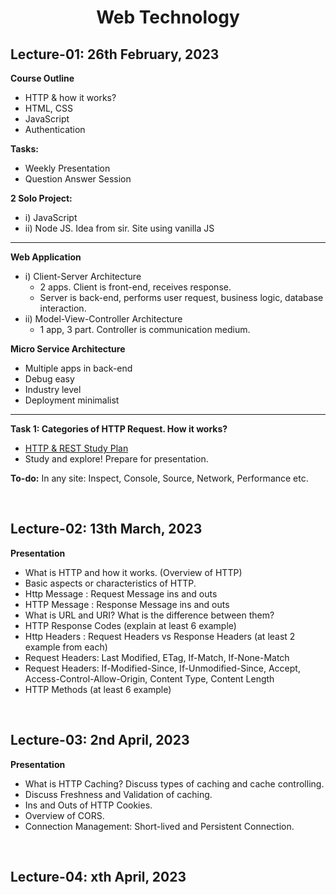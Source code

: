 <h1 align="center">Web Technology</h1>

<h2>Lecture-01: 26th February, 2023</h2>

**Course Outline**
- HTTP & how it works?
- HTML, CSS
- JavaScript
- Authentication

**Tasks:**
- Weekly Presentation
- Question Answer Session

**2 Solo Project:**
- i) JavaScript
- ii) Node JS. Idea from sir. Site using vanilla JS

<hr>

**Web Application**
- i) Client-Server Architecture
    - 2 apps. Client is front-end, receives response.
    - Server is back-end, performs user request, business logic, database interaction.
- ii) Model-View-Controller Architecture
    - 1 app, 3 part. Controller is communication medium.

**Micro Service Architecture**
- Multiple apps in back-end
- Debug easy
- Industry level
- Deployment minimalist

<hr>

**Task 1: Categories of HTTP Request. How it works?**
- [HTTP & REST Study Plan](https://nbviewer.org/github/Sakib62/SWE330_Web_Technologies_Tasks/blob/main/Task_01/HTTP-and-REST-StudyPlan.pdf)
- Study and explore! Prepare for presentation.

**To-do:** In any site: Inspect, Console, Source, Network, Performance etc.

<br><h2>Lecture-02: 13th March, 2023</h2>

**Presentation**
- What is HTTP and how it works. (Overview of HTTP)
- Basic aspects or characteristics of HTTP.
- Http Message : Request Message ins and outs
- HTTP Message : Response Message ins and outs
- What is URL and URI? What is the difference between them?
- HTTP Response Codes (explain at least 6 example)
- Http Headers : Request Headers vs Response Headers (at least 2 example from each)
- Request Headers: Last Modified, ETag, If-Match, If-None-Match
- Request Headers: If-Modified-Since, If-Unmodified-Since, Accept, Access-Control-Allow-Origin, Content Type, Content Length
- HTTP Methods (at least 6 example)

<br><h2>Lecture-03: 2nd April, 2023</h2>

**Presentation**
- What is HTTP Caching? Discuss types of caching and cache controlling.
- Discuss Freshness and Validation of caching.
- Ins and Outs of HTTP Cookies.
- Overview of CORS.
- Connection Management: Short-lived and Persistent Connection.

<br><h2>Lecture-04: xth April, 2023</h2>